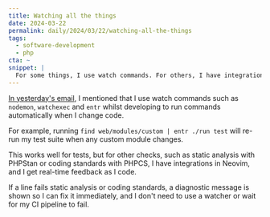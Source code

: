 ```yaml
---
title: Watching all the things
date: 2024-03-22
permalink: daily/2024/03/22/watching-all-the-things
tags:
  - software-development
  - php
cta: ~
snippet: |
  For some things, I use watch commands. For others, I have integrations in ny text editor.
---
```


[In yesterday's email][yesterday], I mentioned that I use watch commands such as `nodemon`, `watchexec` and `entr` whilst developing to run commands automatically when I change code.

For example, running `find web/modules/custom | entr ./run test` will re-run my test suite when any custom module changes.

This works well for tests, but for other checks, such as static analysis with PHPStan or coding standards with PHPCS, I have integrations in Neovim, and I get real-time feedback as I code.

If a line fails static analysis or coding standards, a diagnostic message is shown so I can fix it immediately, and I don't need to use a watcher or wait for my CI pipeline to fail.

[yesterday]: {{site.url}}/archive/2024/03/21/git-hooks---yay-or-nay
